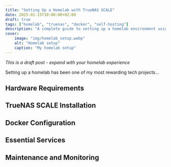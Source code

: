```yaml
---
title: "Setting Up a Homelab with TrueNAS SCALE"
date: 2025-01-15T10:00:00+02:00
draft: true
tags: ["homelab", "truenas", "docker", "self-hosting"]
description: "A complete guide to setting up a homelab environment using TrueNAS SCALE"
cover:
    image: "img/homelab_setup.webp"
    alt: "Homelab setup"
    caption: "My homelab setup"
---
```


*This is a draft post - expand with your homelab experience*

Setting up a homelab has been one of my most rewarding tech projects...

## Hardware Requirements

## TrueNAS SCALE Installation

## Docker Configuration

## Essential Services

## Maintenance and Monitoring
